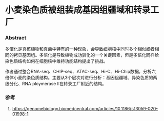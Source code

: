 # 小麦染色质被组装成基因组疆域和转录工厂



### Abstract 

多倍化是真核植物和真菌中特有的一种现象，会导致细胞核中同时多个相似或者相同的拷贝基因组。多倍化是导致植物成功驯化的一个关键因素，但是多倍化同样给染色质结构如何在细胞核中维持功能结构提出了挑战。

作者通过整合RNA-seq、CHIP-seq、ATAC-seq、Hi-C、Hi-Chip数据，分析六倍体小麦的染色质结构。主要从3个层次对进行分析：基因组疆域、异染色质的两级分化、RNA ploymerase II在转录工厂附近的结构。



### 参考

1.  https://genomebiology.biomedcentral.com/articles/10.1186/s13059-020-01998-1 

